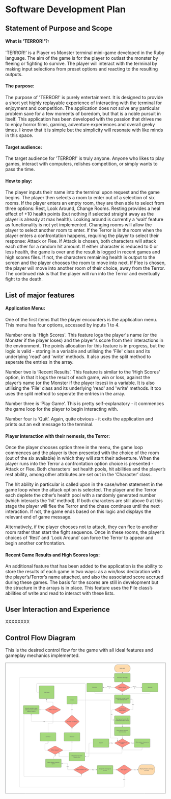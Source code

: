 # Software Development Plan

## Statement of Purpose and Scope

#### What is 'TERROR!'?:

'TERROR!' is a Player vs Monster terminal mini-game developed in the Ruby language. The aim of the game is for the player to outlast the monster by fleeing or fighting to survive. The player will interact with the terminal by making input selections from preset options and reacting to the resulting outputs. 

#### The purpose:

The purpose of 'TERROR!' is purely entertainment. It is designed to provide a short yet highly replayable experience of interacting with the terminal for enjoyment and competition. The application does not solve any particular problem save for a few moments of boredom, but that is a noble pursuit in itself. This application has been developed with the passion that drives me to enjoy horror films, gaming, adventure experiences and overall geeky times. I know that it is simple but the simplicity will resonate with like minds in this space. 

#### Target audience:

The target audience for 'TERROR!' is truly anyone. Anyone who likes to play games, interact with computers, relishes competition, or simply wants to pass the time. 

#### How to play:

The player inputs their name into the terminal upon request and the game begins. The player then selects a room to enter out of a selection of six rooms. If the player enters an empty room, they are then able to select from three options: Rest, Look Around, Change Rooms. Resting provides a heal effect of +10 health points (but nothing if selected straight away as the player is already at max health). Looking around is currently a ‘wait’ feature as functionality is not yet implemented. Changing rooms will allow the player to select another room to enter. If the Terror is in the room when the player enters a confrontation happens, requiring the player to select their response: Attack or Flee. If Attack is chosen, both characters will attack each other for a random hit amount. If either character is reduced to 0 or less health, the game is over and the result is logged in recent games and high scores files. If not, the characters remaining health is output to the screen  and the player chooses the room to move into next. If Flee is chosen, the player will move into another room of their choice, away from the Terror. The continued risk is that the player will run into the Terror and eventually fight to the death.

## List of major features

#### Application Menu:

One of the first items that the player encounters is the application menu. This menu has four options, accessed by inputs 1 to 4. 

Number one is 'High Scores'. This feature logs the player's name (or the Monster if the player loses) and the player's score from their interactions in the environment. The points allocation for this feature is in progress, but the logic is valid - storing in a variable and utilising the 'File' class and its underlying 'read' and 'write' methods. It also uses the split method to seperate the entries in the array. 

Number two is ‘Recent Results’. This feature is similar to the ‘High Scores’ option, in that it logs the result of each game, win or loss, against the player’s name (or the Monster if the player loses) in a variable. It is also utilising the 'File' class and its underlying 'read' and 'write' methods. It too uses the split method to seperate the entries in the array.

Number three is ‘Play Game’. This is pretty self-explanatory - it commences the game loop for the player to begin interacting with. 

Number four is ‘Quit’. Again, quite obvious - it exits the application and prints out an exit message to the terminal.

#### Player interaction with their nemesis, the Terror:

Once the player chooses option three in the menu, the game loop commences and the player is then presented with the choice of the room (out of the six available) in which they will start their adventure. When the player runs into the Terror a confrontation option choice is presented - Attack or Flee. Both characters’ set health pools, hit abilities and the player’s rest ability, among other attributes are set out in the ‘Character’ class. 

The hit ability in particular is called upon in the case/when statement in the game loop when the attack option is selected. The player and the Terror each deplete the other’s health pool with a randomly generated number (which interacts the ‘hit’ method). If both characters are still above 0 at this stage the player will flee the Terror and the chase continues until the next interaction. If not, the game ends based on this logic and displays the relevant end of game message.

Alternatively, if the player chooses not to attack, they can flee to another room rather than start the fight sequence. Once in these rooms, the player’s choices of ‘Rest’ and ‘Look Around’ can force the Terror to appear and begin another confrontation. 

#### Recent Game Results and High Scores logs:

An additional feature that has been added to the application is the ability to store the results of each game in two ways: as a win/loss declaration with the player’s/Terror’s name attached, and also the associated score accrued during these games. The basis for the scores are still in development but the structure in the arrays is in place. This feature uses the File class’s abilities of write and read to interact with these lists.

## User Interaction and Experience

XXXXXXXX

## Control Flow Diagram

This is the desired control flow for the game with all ideal features and gameplay mechanics implemented. 

![](docs/Control-Flow-Diagram.png)

